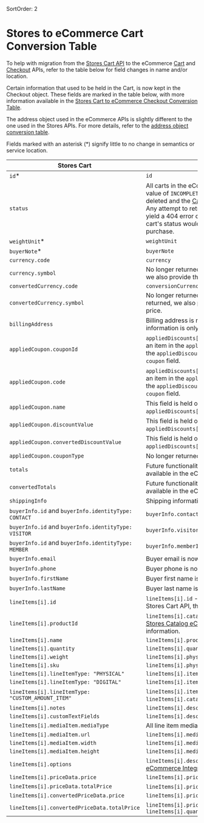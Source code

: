 SortOrder: 2
# Stores to eCommerce Cart Conversion Table

To help with migration from the [Stores Cart API](https://dev.wix.com/api/rest/wix-stores/carts/cart-object) to the eCommerce [Cart](https://dev.wix.com/api/rest/wix-ecommerce/cart/cart-object) and [Checkout](https://dev.wix.com/api/rest/wix-ecommerce/checkout/introduction) APIs, refer to the table below for field changes in name and/or location.

Certain information that used to be held in the Cart, is now kept in the Checkout object. These fields are marked in the table below, with more information available in the [Stores Cart to eCommerce Checkout Conversion Table](https://dev.wix.com/api/rest/wix-ecommerce/checkout/stores-cart-to-ecommerce-checkout-object-conversion).

The address object used in the eCommerce APIs is slightly different to the one used in the Stores APIs. For more details, refer to the [address object conversion table](https://dev.wix.com/api/rest/wix-ecommerce/cart/address-object-conversion).

Fields marked with an asterisk (*) signify little to no change in semantics or service location.


| Stores Cart                                        | eCommerce Cart                                              |
| ---------------------------------------------------|-------------------------------------------------------------|
| `id`*                                              | `id`                                                        |
| `status`                                           | All carts in the eCommerce Cart API have a status value of `INCOMPLETE`. After a purchase, the cart is deleted and the [Cart Deleted Webhook](https://dev.wix.com/api/rest/wix-ecommerce/cart/cart-deleted-webhook) is triggered. Any attempt to retrieve it via the [Get Cart](https://dev.wix.com/api/rest/wix-ecommerce/cart/get-cart) endpoint will yield a 404 error code. In the Stores Cart API, the cart's status would change to `COMPLETE` after a purchase. |
| `weightUnit`*                                      | `weightUnit`                                               |
| `buyerNote`*                                       | `buyerNote`                                               |
| `currency.code`                                    | `currency`                                    |
| `currency.symbol`                                  | No longer returned. Instead, for every price returned, we also provide the formatted price.                                          |
| `convertedCurrency.code`                           | `conversionCurrency`                          |
| `convertedCurrency.symbol`                         | No longer returned. Instead, for every converted price returned, we also provide the formatted converted price.                                             |
| `billingAddress`                                   | Billing address is no longer kept in the Cart. This information is only kept in [Checkout](https://dev.wix.com/api/rest/wix-ecommerce/checkout/checkout-object).   |
| `appliedCoupon.couponId`                           | `appliedDiscounts[i].coupon.id` - The coupon is now an item in the `appliedDiscounts` array. To get it, search the `appliedDiscounts` array for the only populated `coupon` field.                                               |
| `appliedCoupon.code`                               | `appliedDiscounts[i].coupon.code` - The coupon is now an item in the `appliedDiscounts` array. To get it, search the `appliedDiscounts` array for the only populated `coupon` field.                                               |
| `appliedCoupon.name`                               | This field is held only in the [Checkout object](https://dev.wix.com/api/rest/wix-ecommerce/checkout/checkout-object) under `appliedDiscounts[i].coupon.name`.                                               |
| `appliedCoupon.discountValue`                      | This field is held only in the [Checkout object](https://dev.wix.com/api/rest/wix-ecommerce/checkout/checkout-object) under `appliedDiscounts[i].coupon.amount.amount`.                                 |
| `appliedCoupon.convertedDiscountValue`             | This field is held only in the [Checkout object](https://dev.wix.com/api/rest/wix-ecommerce/checkout/checkout-object) under `appliedDiscounts[i].coupon.amount.convertedAmount`.                               |
| `appliedCoupon.couponType`                         | No longer returned.                                         |                            |
| `totals`                   | Future functionality will see this information made available in the eCommerce Cart API.                                               |                                             |
| `convertedTotals`          | Future functionality will see this information made available in the eCommerce Cart API.                                                   |
| `shippingInfo`        | Shipping information is now only kept in [Checkout](https://dev.wix.com/api/rest/wix-ecommerce/checkout/checkout-object).                                              |
| `buyerInfo.id` and `buyerInfo.identityType: CONTACT`| `buyerInfo.contactId` only.                                               |
| `buyerInfo.id` and `buyerInfo.identityType: VISITOR`| `buyerInfo.visitorId` only.                                              |
| `buyerInfo.id` and `buyerInfo.identityType: MEMBER` | `buyerInfo.memberId` only.                                               |
| `buyerInfo.email`     | Buyer email is now only kept in [Checkout](https://dev.wix.com/api/rest/wix-ecommerce/checkout/checkout-object).                                               |
| `buyerInfo.phone`     | Buyer phone is now only kept in [Checkout](https://dev.wix.com/api/rest/wix-ecommerce/checkout/checkout-object).                                               |
| `buyerInfo.firstName` | Buyer first name is now only kept in [Checkout](https://dev.wix.com/api/rest/wix-ecommerce/checkout/checkout-object).                                               |
| `buyerInfo.lastName`  | Buyer last name is now only kept in [Checkout](https://dev.wix.com/api/rest/wix-ecommerce/checkout/checkout-object).                                               |
| `lineItems[i].id`                                | `lineItems[i].id` - **Note:** this `id` is of type GUID. In the Stores Cart API, the `lineItem.id` is of type Int32.                                              |
| `lineItems[i].productId`                         | `lineItems[i].catalogReference.catalogItemId` - See [Stores Catalog eCommerce Integration](https://bo.wix.com/wix-docs/rest/stores/stores-catalog/ecommerce-integration) for more information. |
| `lineItems[i].name`                              | `lineItems[i].productName.original`                          |
| `lineItems[i].quantity`                          | `lineItems[i].quantity`                          |
| `lineItems[i].weight`                            | `lineItems[i].physicalProperties.weight`                  |
| `lineItems[i].sku`                               | `lineItems[i].physicalProperties.sku`                                               |
| `lineItems[i].lineItemType: "PHYSICAL"`          | `lineItems[i].itemType.preset: "PHYSICAL"`                                |
| `lineItems[i].lineItemType: "DIGITAL"`           | `lineItems[i].itemType.preset: "DIGITAL"`                               |
| `lineItems[i].lineItemType: "CUSTOM_AMOUNT_ITEM"`| `lineItems[i].itemType.custom` and `lineItems[i].catalogReference` is empty.                               |
| `lineItems[i].notes`                             | `lineItems[i].descriptionLines[i].plainText.original`                                               |
| `lineItems[i].customTextFields`                  | `lineItems[i].descriptionLines`                                             |
| `lineItems[i].mediaItem.mediaType`               | All line item media in the Cart API are images. |
| `lineItems[i].mediaItem.url`                     | `lineItems[i].media.url`                                               |
| `lineItems[i].mediaItem.width`                   | `lineItems[i].media.width`                                               |
| `lineItems[i].mediaItem.height`                  | `lineItems[i].media.height`                                               |
| `lineItems[i].options`                           | `lineItems[i].descriptionLines` - See [Stores Catalog eCommerce Integration](https://bo.wix.com/wix-docs/rest/stores/stores-catalog/ecommerce-integration) for more information.
| `lineItems[i].priceData.price`                   | `lineItems[i].price.amount`                                               |
| `lineItems[i].priceData.totalPrice`              | `lineItems[i].price.amount` X `lineItems[i].quantity`                                 |
| `lineItems[i].convertedPriceData.price`          | `lineItems[i].price.convertedAmount`                                               |
| `lineItems[i].convertedPriceData.totalPrice`     | `lineItems[i].price.convertedAmount` X `lineItems[i].quantity`                            |